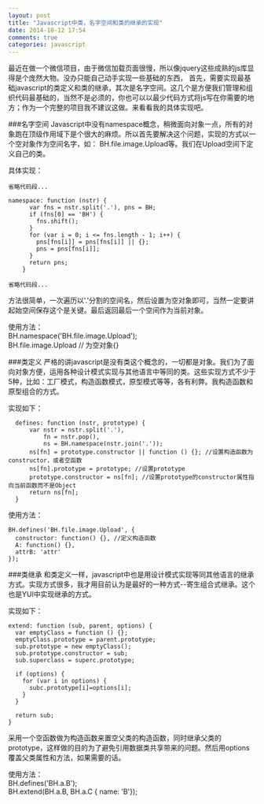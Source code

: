 ```yaml
---
layout: post
title: "Javascript中类，名字空间和类的继承的实现"
date: 2014-10-12 17:54
comments: true
categories: javascript
---
```


最近在做一个微信项目，由于微信加载页面很慢，所以像jquery这些成熟的js库显得是个庞然大物。没办只能自己动手实现一些基础的东西，
首先，需要实现最基础javascript的类定义和类的继承，其次是名字空间。这几个是方便我们管理和组织代码最基础的，当然不是必须的，你也可以以最少代码方式将js写在你需要的地方；作为一个完整的项目我不建议这做。来看看我的具体实现吧。

###名字空间
Javascript中没有namespace概念，稍微面向对象一点，所有的对象跑在顶级作用域下是个很大的麻烦。所以首先要解决这个问题，实现的方式以一个空对象作为空间名字，如： BH.file.image.Upload等。我们在Upload空间下定义自己的类。

具体实现：

```
省略代码段...

namespace: function (nstr) {
      var fns = nstr.split('.'), pns = BH;
      if (fns[0] == 'BH') {
        fns.shift();
      }
      for (var i = 0; i <= fns.length - 1; i++) {
        pns[fns[i]] = pns[fns[i]] || {};
        pns = pns[fns[i]];
      }
      return pns;
    }

省略代码段...
```
方法很简单，一次遍历以'.'分割的空间名，然后设置为空对象即可，当然一定要讲起始空间保存这个是关键。最后返回最后一个空间作为当前对象。

使用方法：     
BH.namespace('BH.file.image.Upload');   
BH.file.image.Upload // 为空对象{}

###类定义
严格的讲javascript是没有类这个概念的，一切都是对象。我们为了面向对象方便，运用各种设计模式实现与其他语言中等同的类。这些实现方式不少于5种，比如：工厂模式，构造函数模式，原型模式等等，各有利弊。我构造函数和原型组合的方式。

实现如下：

```
  defines: function (nstr, prototype) {
      var nstr = nstr.split('.'),
          fn = nstr.pop(),
          ns = BH.namespace(nstr.join('.'));
      ns[fn] = prototype.constructor || function () {}; //设置构造函数为constructor，或者空函数
      ns[fn].prototype = prototype; //设置prototype
      prototype.constructor = ns[fn]; //设置prototype的constructor属性指向当前函数而不是Object
      return ns[fn];
  }
```

使用方法：

```
BH.defines('BH.file.image.Upload', {
  constructor: function() {}, //定义构造函数
  A: function() {},
  attrB: 'attr'
});
```


###类继承
和类定义一样，javascript中也是用设计模式实现等同其他语言的继承方式。实现方式很多，我才用目前认为是最好的一种方式--寄生组合式继承。这个也是YUI中实现继承的方式。

实现如下：

```
extend: function (sub, parent, options) {
  var emptyClass = function () {};
  emptyClass.prototype = parent.prototype;
  sub.prototype = new emptyClass();
  sub.prototype.constructor = sub;
  sub.superclass = superc.prototype;

  if (options) {
    for (var i in options) {
      subc.prototype[i]=options[i];
    }
  }

  return sub;
}
```

采用一个空函数做为构造函数来置空父类的构造函数，同时继承父类的prototype，这样做的目的为了避免引用数据类共享带来的问题。然后用options覆盖父类属性和方法，如果需要的话。

使用方法：  
BH.defines('BH.a.B');   
BH.extend(BH.a.B, BH.a.C { name: 'B'});


